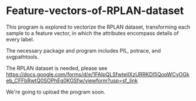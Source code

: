 # Feature-vectors-of-RPLAN-dataset
This program is explored to vectorize the RPLAN dataset, transforming each sample to a feature vector, in which the attributes encompass details of every label.

The necessary package and program includes PIL, potrace, and svgpathtools.

The RPLAN dataset is needed, please see https://docs.google.com/forms/d/e/1FAIpQLSfwteilXzURRKDI5QopWCyOGkeb_CFFbRwtQ0SOPhEg0KGSfw/viewform?usp=sf_link

We're going to upload the program soon.
